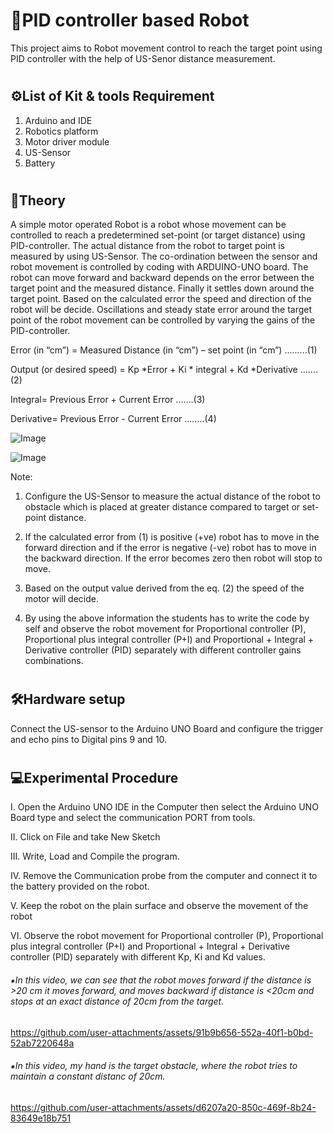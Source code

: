 # <h1>🤖PID controller based Robot</h1>

This project aims to Robot movement control to reach the target point using PID controller with the help of US-Senor distance measurement.

# <h2>⚙️List of Kit & tools Requirement</h2>
1. Arduino and IDE
2. Robotics platform
3. Motor driver module
4. US-Sensor
5. Battery

# <h2>📒Theory</h2>
A simple motor operated Robot is a robot whose movement can be controlled to reach a predetermined set-point (or target distance) using PID-controller. The actual distance from the robot to target point is measured by using US-Sensor. The co-ordination between the sensor and robot movement is controlled by coding with ARDUINO-UNO board. The robot can move forward and backward depends on the error between the target point and the measured distance. Finally it settles down around the target point. Based on the calculated error the speed and direction of the robot will be decide. Oscillations and steady state error around the target point of the robot movement can be controlled by varying the gains of the PID-controller.

Error (in “cm”) = Measured Distance (in “cm”) – set point (in “cm”)  .........(1)

Output (or desired speed) = Kp *Error + Ki * integral + Kd *Derivative  .......(2)

Integral= Previous Error + Current Error  .......(3)

Derivative= Previous Error - Current Error  ........(4)


![Image](https://github.com/user-attachments/assets/13eddf0c-d276-4a51-a248-c190b29c958e)

![Image](https://github.com/user-attachments/assets/d016380f-6484-404a-bba2-ca5cfd94fe67)


Note:
1. Configure the US-Sensor to measure the actual distance of the robot to obstacle which is placed at greater distance compared to target or set-point distance.

2. If the calculated error from (1) is positive (+ve) robot has to move in the forward direction and if the error is negative (-ve) robot has to move in the backward direction. If the error becomes zero then robot will stop to move.
   
3. Based on the output value derived from the eq. (2) the speed of the motor will decide.

4. By using the above information the students has to write the code by self and observe the robot movement for Proportional controller (P), Proportional plus integral controller (P+I) and Proportional + Integral + Derivative controller (PID) separately with different controller gains combinations.

# <h2>🛠️Hardware setup</h2>

Connect the US-sensor to the Arduino UNO Board and configure the trigger and echo pins to Digital pins 9 and 10.

# <h2>💻Experimental Procedure</h2>

I. Open the Arduino UNO IDE in the Computer then select the Arduino UNO Board type and select the communication PORT from tools.

II. Click on File and take New Sketch

III. Write, Load and Compile the program.

IV. Remove the Communication probe from the computer and connect it to the battery provided on the robot.

V. Keep the robot on the plain surface and observe the movement of the robot

VI. Observe the robot movement for Proportional controller (P), Proportional plus integral controller (P+I) and Proportional + Integral + Derivative controller (PID) separately with different Kp, Ki and Kd values.





<h6>⁕In this video, we can see that the robot moves forward if the distance is  >20 cm it moves forward, and moves backward if distance is <20cm and stops at an exact distance of 20cm from the target.</h6>

https://github.com/user-attachments/assets/91b9b656-552a-40f1-b0bd-52ab7220648a

<h6>⁕In this video, my hand is the target obstacle, where the robot tries to maintain a constant distanc of 20cm.</h6>

https://github.com/user-attachments/assets/d6207a20-850c-469f-8b24-83649e18b751


